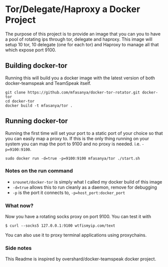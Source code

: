 # Tor/Delegate/Haproxy a Docker Project #

The purpose of this project is to provide an image that you can you to have a pool of rotating ips through tor, delegate and haproxy.
This image will setup 10 tor, 10 delegate (one for each tor) and Haproxy to manage all that which expose port 9100.

## Building docker-tor

Running this will build you a docker image with the latest version of both
docker-teamspeak and TeamSpeak itself.

    git clone https://github.com/mfasanya/docker-tor-rotator.git docker-tor
    cd docker-tor
    docker build -t mfasanya/tor .

## Running docker-tor

Running the first time will set your port to a static port of your choice so
that you can easily map a proxy to. If this is the only thing running on your
system you can map the port to 9100 and no proxy is needed. i.e.
`-p=9100:9100`.

    sudo docker run -d=true -p=9100:9100 mfasanya/tor ./start.sh

### Notes on the run command

 + `srounet/docker-tor` is simply what I called my docker build of this image
 + `-d=true` allows this to run cleanly as a daemon, remove for debugging
 + `-p` is the port it connects to, `-p=host_port:docker_port`

### What now?

Now you have a rotating socks proxy on port 9100. You can test it with

```
$ curl --socks5 127.0.0.1:9100 wtfismyip.com/text
```

You can also use it to proxy terminal applications using proxychains.

### Side notes

This Readme is inspired by overshard/docker-teamspeak docker project.
